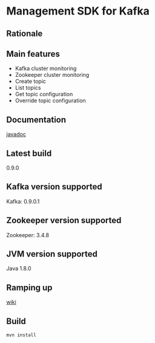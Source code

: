 # Management SDK for Kafka

## Rationale


## Main features
* Kafka cluster monitoring
* Zookeeper cluster monitoring
* Create topic
* List topics
* Get topic configuration
* Override topic configuration

## Documentation
[javadoc](http://databus-doc.fastdxl.net/4.0/mgmt-sdk-javadoc/index.html)

## Latest build
0.9.0

## Kafka version supported
Kafka: 0.9.0.1

## Zookeeper version supported
Zookeeper: 3.4.8

## JVM version supported
Java 1.8.0

## Ramping up
[wiki](https://github-lvs.corpzone.internalzone.com/detect/dxlstream-management-sdk/wiki)

## Build
```
mvn install
```
